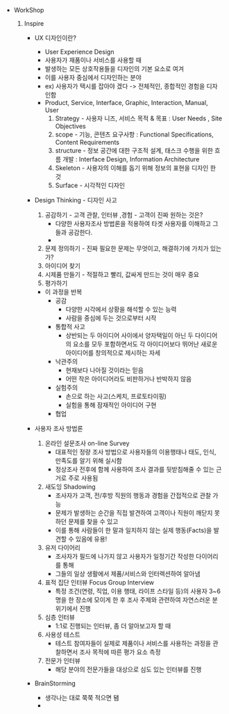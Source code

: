 - WorkShop	

  1. Inspire

     - UX 디자인이란?

       -  User Experience Design
       - 사용자가 재품이나 서비스를 사용할 때
       - 발생하는 모든 상호작용들을 디자인의 기본 요소로 여겨
       - 이를 사용자 중심에서 디자인하는 분야
       - ex) 사용자가 택시를 잡아야 겠다 -> 전체적인, 종합적인 경험을 디자인함
       - Product, Service, Interface, Graphic, Interaction, Manual, User 
         1. Strategy - 사용자 니즈, 서비스 목적 & 목표 : User Needs , Site Objectives
         2. scope - 기능, 콘텐츠 요구사항 : Functional Specifications, Content Requirements
         3. structure - 정보 공간에 대한 구조적 설계, 태스크 수행을 위한 흐름 개발 : Interface Design, Information Architecture
         4. Skeleton - 사용자의 이해를 돕기 위해 정보의 표현을 디자인 한 것
         5. Surface - 시각적인 디자인 

     - Design Thinking - 디자인 사고 

       1. 공감하기 - 고객 관찰, 인터뷰 ,경험 - 고객이 진짜 원하는 것은?
          - 다양한 사용자조사 방법론을 적용하여 타겟 사용자를 이해하고 그들과 공감한다.
          - 
       2. 문제 정의하기 - 진짜 필요한 문제는 무엇이고, 해결하기에 가치가 있는가?
       3. 아이디어 찾기
       4. 시제품 만들기 - 적절하고 빨리, 값싸게 만드는 것이 매우 중요
       5. 평가하기

       - 이 과정을 반복 
         - 공감 
           - 다양한 시각에서 상황을 해석할 수 있는 능력 
           - 사람을 중심에 두는 것으로부터 시작
         - 통합적 사고
           - 상반되는 두 아이디어 사이에서 양자택일이 아닌 두 다이디어의 요소를 모두 포함하면서도 각 아이디어보다 뛰어난 새로운 아이디어를 창의적으로 제시하는 자세
         - 낙관주의
           - 현재보다 나아질 것이라는 믿음
           - 어떤 작은 아이디어라도 비판하거나 반박하지 않음 
         - 실험주의 
           - 손으로 하는 사고(스케치, 프로토타이핑)
           - 실험을 통해 잠재적인 아이디어 구현
         - 협업 

     - 사용자 조사 방법론 

       1. 온라인 설문조사 on-line Survey
          - 대표적인 정량 조사 방법으로 사용자들의 이용행태나 태도, 인식, 만족도를 알기 위해 실시함
          - 정상조사 전후에 함께 사용하여 조사 결과를 뒷받침해줄 수 있는 근거로 주로 사용됨
       2. 새도잉 Shadowing
          - 조사자가 고객, 전/후방 직원의 행동과 경험을 간접적으로 관찰 가능 
          - 문제가 발생하는 순간을 직접 발견하여 고객이나 직원이 깨닫지 못하던 문제를 찾을 수 있고
          - 이를 통해 사람들이 한 말과 일치하지 않는 실제 행동(Facts)을 발견할 수 있음에 유용!
       3. 유저 다이어리
          - 조사자가 필드에 나가지 않고 사용자가 일정기간 작성한 다이어리를 통해
          - 그들의 일상 생활에서 제품/서비스와 인터렉션하여 알아냄
       4. 표적 집단 인터뷰 Focus Group Interview
          - 특정 조건(연령, 직업, 이용 행태, 라이프 스타일 등)의 사용자 3~6명을 한 장소에 모이게 한 후 조사 주제와 관련하여 자연스러운 분위기에서 진행
       5. 심층 인터뷰 
          - 1:1로 진행되는 인터뷰, 좀 더 알아보고자 할 때
       6. 사용성 테스트
          - 테스트 참여자들이 실제로 제품이나 서비스를 사용하는 과정을 관찰하면서 조사 목적에 따른 평가 요소 측정
       7. 전문가 인터뷰
          - 해당 분야의 전문가들을 대상으로 심도 있는 인터뷰를 진행 

     - BrainStorming

       - 생각나는 대로 쭉쭉 적으면 됌 
       - 
